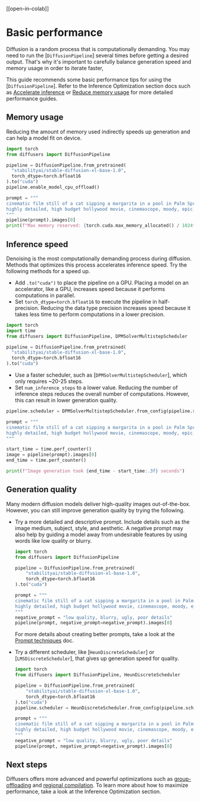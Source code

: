 <!--Copyright 2025 The HuggingFace Team. All rights reserved.

Licensed under the Apache License, Version 2.0 (the "License"); you may not use this file except in compliance with
the License. You may obtain a copy of the License at

http://www.apache.org/licenses/LICENSE-2.0

Unless required by applicable law or agreed to in writing, software distributed under the License is distributed on
an "AS IS" BASIS, WITHOUT WARRANTIES OR CONDITIONS OF ANY KIND, either express or implied. See the License for the
specific language governing permissions and limitations under the License.
-->

[[open-in-colab]]

# Basic performance

Diffusion is a random process that is computationally demanding. You may need to run the [`DiffusionPipeline`] several times before getting a desired output. That's why it's important to carefully balance generation speed and memory usage in order to iterate faster,

This guide recommends some basic performance tips for using the [`DiffusionPipeline`]. Refer to the Inference Optimization section docs such as [Accelerate inference](./optimization/fp16) or [Reduce memory usage](./optimization/memory) for more detailed performance guides.

## Memory usage

Reducing the amount of memory used indirectly speeds up generation and can help a model fit on device.

```py
import torch
from diffusers import DiffusionPipeline

pipeline = DiffusionPipeline.from_pretrained(
  "stabilityai/stable-diffusion-xl-base-1.0",
  torch_dtype=torch.bfloat16
).to("cuda")
pipeline.enable_model_cpu_offload()

prompt = """
cinematic film still of a cat sipping a margarita in a pool in Palm Springs, California
highly detailed, high budget hollywood movie, cinemascope, moody, epic, gorgeous, film grain
"""
pipeline(prompt).images[0]
print(f"Max memory reserved: {torch.cuda.max_memory_allocated() / 1024**3:.2f} GB")
```

## Inference speed

Denoising is the most computationally demanding process during diffusion. Methods that optimizes this process accelerates inference speed. Try the following methods for a speed up.

- Add `.to("cuda")` to place the pipeline on a GPU. Placing a model on an accelerator, like a GPU, increases speed because it performs computations in parallel.
- Set `torch_dtype=torch.bfloat16` to execute the pipeline in half-precision. Reducing the data type precision increases speed because it takes less time to perform computations in a lower precision.

```py
import torch
import time
from diffusers import DiffusionPipeline, DPMSolverMultistepScheduler

pipeline = DiffusionPipeline.from_pretrained(
  "stabilityai/stable-diffusion-xl-base-1.0",
  torch_dtype=torch.bfloat16
).to("cuda")
```

- Use a faster scheduler, such as [`DPMSolverMultistepScheduler`], which only requires ~20-25 steps.
- Set `num_inference_steps` to a lower value. Reducing the number of inference steps reduces the overall number of computations. However, this can result in lower generation quality.

```py
pipeline.scheduler = DPMSolverMultistepScheduler.from_config(pipeline.scheduler.config)

prompt = """
cinematic film still of a cat sipping a margarita in a pool in Palm Springs, California
highly detailed, high budget hollywood movie, cinemascope, moody, epic, gorgeous, film grain
"""

start_time = time.perf_counter()
image = pipeline(prompt).images[0]
end_time = time.perf_counter()

print(f"Image generation took {end_time - start_time:.3f} seconds")
```

## Generation quality

Many modern diffusion models deliver high-quality images out-of-the-box. However, you can still improve generation quality by trying the following.

- Try a more detailed and descriptive prompt. Include details such as the image medium, subject, style, and aesthetic. A negative prompt may also help by guiding a model away from undesirable features by using words like low quality or blurry.

    ```py
    import torch
    from diffusers import DiffusionPipeline

    pipeline = DiffusionPipeline.from_pretrained(
        "stabilityai/stable-diffusion-xl-base-1.0",
        torch_dtype=torch.bfloat16
    ).to("cuda")

    prompt = """
    cinematic film still of a cat sipping a margarita in a pool in Palm Springs, California
    highly detailed, high budget hollywood movie, cinemascope, moody, epic, gorgeous, film grain
    """
    negative_prompt = "low quality, blurry, ugly, poor details"
    pipeline(prompt, negative_prompt=negative_prompt).images[0]
    ```

    For more details about creating better prompts, take a look at the [Prompt techniques](./using-diffusers/weighted_prompts) doc.

- Try a different scheduler, like [`HeunDiscreteScheduler`] or [`LMSDiscreteScheduler`], that gives up generation speed for quality.

    ```py
    import torch
    from diffusers import DiffusionPipeline, HeunDiscreteScheduler

    pipeline = DiffusionPipeline.from_pretrained(
        "stabilityai/stable-diffusion-xl-base-1.0",
        torch_dtype=torch.bfloat16
    ).to("cuda")
    pipeline.scheduler = HeunDiscreteScheduler.from_config(pipeline.scheduler.config)

    prompt = """
    cinematic film still of a cat sipping a margarita in a pool in Palm Springs, California
    highly detailed, high budget hollywood movie, cinemascope, moody, epic, gorgeous, film grain
    """
    negative_prompt = "low quality, blurry, ugly, poor details"
    pipeline(prompt, negative_prompt=negative_prompt).images[0]
    ```

## Next steps

Diffusers offers more advanced and powerful optimizations such as [group-offloading](./optimization/memory#group-offloading) and [regional compilation](./optimization/fp16#regional-compilation). To learn more about how to maximize performance, take a look at the Inference Optimization section.